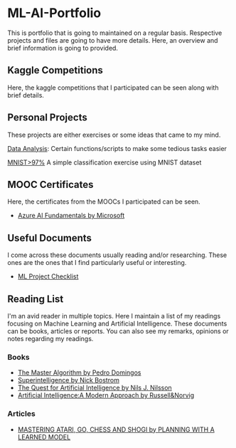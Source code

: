 # ML-AI-Portfolio
  This is portfolio that is going to maintained on a regular basis. Respective projects and files are going to have more details. Here, an overview and brief information is going to provided.

## Kaggle Competitions
  Here, the kaggle competitions that I participated can be seen along with brief details.

## Personal Projects
  These projects are either exercises or some ideas that came to my mind.
  
  [Data Analysis](https://github.com/emreozan/Data_Analysis): Certain functions/scripts to make some tedious tasks easier
  
  [MNIST>97%](https://github.com/emreozan/ExercisesGeron/blob/main/MNIST%3E97_.ipynb) A simple classification exercise using MNIST dataset

## MOOC Certificates
  Here, the certificates from the MOOCs I participated can be seen.
  
  - [Azure AI Fundamentals by Microsoft](https://github.com/emreozan/Certificates/blob/main/AzureAIFund.pdf)

## Useful Documents
  I come across these documents usually reading and/or researching. These ones are the ones that I find particularly useful or interesting.
  - [ML Project Checklist](https://github.com/emreozan/Useful-Documents/blob/main/ML_Project_Checklist.md)

## Reading List
  I'm an avid reader in multiple topics. Here I maintain a list of my readings focusing on Machine Learning and Artificial Intelligence. These documents can be books, articles or reports. You can also see my remarks, opinions or notes regarding my readings.
  
  ### Books
  - [The Master Algorithm by Pedro Domingos](https://github.com/emreozan/Reading_List/blob/main/THE%20MASTER%20ALGORITHM%20by%20PEDRO%20DOMINGOS.pdf)
  - [Superintelligence by Nick Bostrom](https://github.com/emreozan/Reading_List/blob/main/SUPERINTELLIGENCE%20by%20NICK%20BOSTROM.pdf)
  - [The Quest for Artificial Intelligence by Nils J. Nilsson](https://github.com/emreozan/Reading_List/blob/main/THE%20QUEST%20FOR%20ARTIFICIAL%20INTELLIGENCE.pdf)
  - [Artificial Intelligence:A Modern Approach by Russell&Norvig](https://github.com/emreozan/Reading_List/blob/main/ARTIFICIAL%20INTELLIGENCE.pdf)

### Articles
  - [MASTERING ATARI, GO, CHESS AND SHOGI by PLANNING WITH A LEARNED MODEL](https://github.com/emreozan/Reading_List/blob/main/MASTERING%20ATARI%2C%20GO%2C%20CHESS%20AND%20SHOGI%20by%20PLANNING%20WITH%20A%20LEARNED%20MODEL.pdf)
